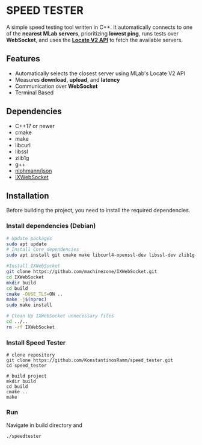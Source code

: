 # SPEED TESTER

A simple speed testing tool written in C++. It automatically connects to one of the **nearest MLab servers**, prioritizing **lowest ping**, runs tests over **WebSocket**, and uses the **[Locate V2 API](https://www.measurementlab.net/develop/locate-v2/)** to fetch the available servers.

## Features
- Automatically selects the closest server using MLab's Locate V2 API
- Measures **download**, **upload**, and **latency**
- Communication over **WebSocket**
- Terminal Based

## Dependencies
- C++17 or newer
- cmake
- make
- libcurl
- libssl
- zlib1g
- g++
- [nlohmann/json](https://github.com/nlohmann/json)
- [IXWebSocket](https://github.com/machinezone/IXWebSocket)

## Installation
Before building the project, you need to install the required dependencies.

### Install dependencies (Debian)
```bash
# Update packages
sudo apt update
# Install Core dependencies
sudo apt install git cmake make libcurl4-openssl-dev libssl-dev zlib1g-dev build-essential

#Install IXWebSocket
git clone https://github.com/machinezone/IXWebSocket.git
cd IXWebSocket
mkdir build
cd build
cmake -DUSE_TLS=ON ..
make -j$(nproc)
sudo make install

# Clean Up IXWebSocket unnecessary files
cd ../..
rm -rf IXWebSocket
```

### Install Speed Tester
```
# clone repository
git clone https://github.com/KonstantinosRamm/speed_tester.git
cd speed_tester

# build project
mkdir build
cd build
cmake ..
make
```

### Run
Navigate in build directory and 
```bash
./speedtester
```




